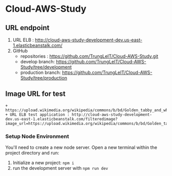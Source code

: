 # Cloud-AWS-Study

## URL endpoint
1. URL ELB : http://cloud-aws-study-development-dev.us-east-1.elasticbeanstalk.com/
2. GitHub 
    + repositories : https://github.com/TrungLeIT/Cloud-AWS-Study.git
    + develop branch: https://github.com/TrungLeIT/Cloud-AWS-Study/tree/development
    + production branch: https://github.com/TrungLeIT/Cloud-AWS-Study/tree/production
## Image URL for test
    + https://upload.wikimedia.org/wikipedia/commons/b/bd/Golden_tabby_and_white_kitten_n01.jpg
    + URL ELB test application : http://cloud-aws-study-development-dev.us-east-1.elasticbeanstalk.com/filteredimage?image_url=https://upload.wikimedia.org/wikipedia/commons/b/bd/Golden_tabby_and_white_kitten_n01.jpg
### Setup Node Environment
You'll need to create a new node server. Open a new terminal within the project directory and run:

1. Initialize a new project: `npm i`
2. run the development server with `npm run dev`
